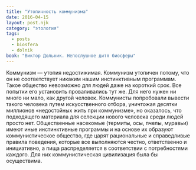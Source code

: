 ```yaml
---
title: "Утопичность коммунизма"
date: 2016-04-15
layout: post.njk
category: "этология"
tags:
  - posts
  - biosfera
  - dolnik
book: "Виктор Дольник. Непослушное дитя биосферы"
---
```


Коммунизм — утопия недостижимая. Коммунизм утопичен потому, что он не соответствует никаким нашим инстинктивным программам. Такое общество невозможно для людей даже на короткий срок. Все попытки его установить проваливались тут же. Для него нужен ни много ни мало, как другой человек. Коммунисты попробовали вывести такого человека путем искусственного отбора, уничтожая десятки миллионов «недостойных жить при коммунизме», но оказалось, что подходящего материала для селекции нового человека среди людей просто нет. Общественные насекомые (термиты, осы, пчелы, муравьи) имеют иные инстинктивные программы и на основе их образуют коммунистическое общество, где царят рациональные и справедливые правила поведения, которые все выполняются честно, ответственно и инициативно, а пища распределяется в соответствии с потребностями каждого. Для них коммунистическая цивилизация была бы осуществима.
